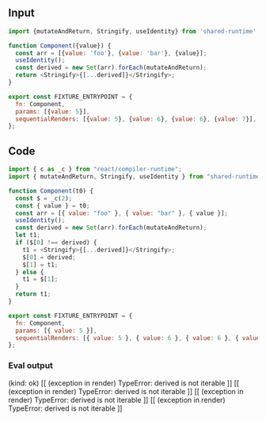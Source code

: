 
## Input

```javascript
import {mutateAndReturn, Stringify, useIdentity} from 'shared-runtime';

function Component({value}) {
  const arr = [{value: 'foo'}, {value: 'bar'}, {value}];
  useIdentity();
  const derived = new Set(arr).forEach(mutateAndReturn);
  return <Stringify>{[...derived]}</Stringify>;
}

export const FIXTURE_ENTRYPOINT = {
  fn: Component,
  params: [{value: 5}],
  sequentialRenders: [{value: 5}, {value: 6}, {value: 6}, {value: 7}],
};

```

## Code

```javascript
import { c as _c } from "react/compiler-runtime";
import { mutateAndReturn, Stringify, useIdentity } from "shared-runtime";

function Component(t0) {
  const $ = _c(2);
  const { value } = t0;
  const arr = [{ value: "foo" }, { value: "bar" }, { value }];
  useIdentity();
  const derived = new Set(arr).forEach(mutateAndReturn);
  let t1;
  if ($[0] !== derived) {
    t1 = <Stringify>{[...derived]}</Stringify>;
    $[0] = derived;
    $[1] = t1;
  } else {
    t1 = $[1];
  }
  return t1;
}

export const FIXTURE_ENTRYPOINT = {
  fn: Component,
  params: [{ value: 5 }],
  sequentialRenders: [{ value: 5 }, { value: 6 }, { value: 6 }, { value: 7 }],
};

```
      
### Eval output
(kind: ok) [[ (exception in render) TypeError: derived is not iterable ]]
[[ (exception in render) TypeError: derived is not iterable ]]
[[ (exception in render) TypeError: derived is not iterable ]]
[[ (exception in render) TypeError: derived is not iterable ]]